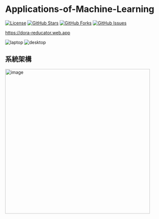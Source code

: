 # Applications-of-Machine-Learning

[![License](https://img.shields.io/badge/License-MIT-blue.svg)](LICENSE)
[![GitHub Stars](https://img.shields.io/github/stars/chris911024/Applications-of-Machine-Learning?style=flat&label=Stars)](https://github.com/chris911024/Applications-of-Machine-Learning/stargazers)
[![GitHub Forks](https://img.shields.io/github/forks/chris911024/Applications-of-Machine-Learning?style=flat&label=Forks)](https://github.com/chris911024/Applications-of-Machine-Learning/network/members)
[![GitHub Issues](https://img.shields.io/github/issues/chris911024/Applications-of-Machine-Learning?style=flat&label=Issues)](https://github.com/chris911024/Applications-of-Machine-Learning/issues)

https://dora-reducator.web.app 

![laptop](https://github.com/CHUNG-HAO/Applications-of-Machine-Learning/assets/67829896/cfacc1e1-008e-466e-a65d-4d3eb3a82656)
![desktop](https://github.com/CHUNG-HAO/Applications-of-Machine-Learning/assets/67829896/6c6e2c71-e9ff-48ce-84c8-5b661f00a678)


## 系統架構
<img width="464" alt="image" src="https://github.com/chris911024/Applications-of-Machine-Learning/assets/67829896/e623d35e-b1af-4e21-b4a0-10795dd29b53">

